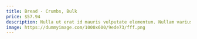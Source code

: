 ```yaml
---
title: Bread - Crumbs, Bulk
price: $57.94
description: Nulla ut erat id mauris vulputate elementum. Nullam varius. Nulla facilisi.
image: https://dummyimage.com/1000x600/9ede73/fff.png
---
```

